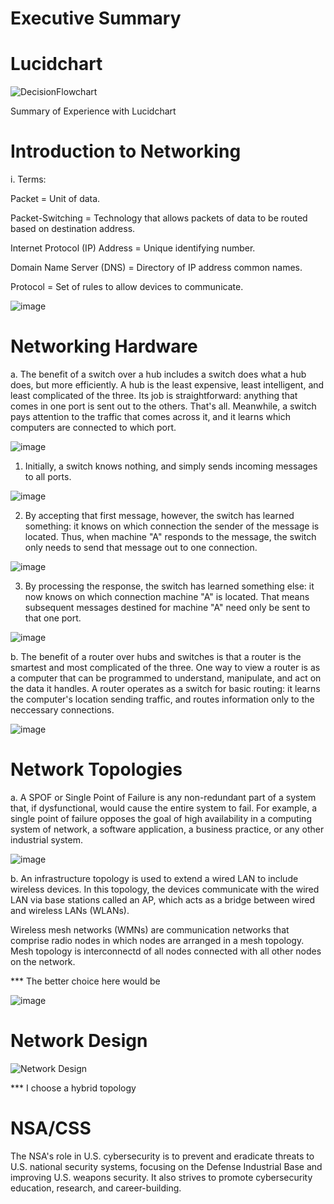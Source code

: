 # Executive Summary


# Lucidchart

![DecisionFlowchart](https://user-images.githubusercontent.com/90066230/139426872-427a9268-f530-40a0-ab68-4ac0771a4374.jpeg)

Summary of Experience with Lucidchart

# Introduction to Networking

i. Terms:

Packet = Unit of data.

Packet-Switching = Technology that allows packets of data to be routed based on destination address.

Internet Protocol (IP) Address = Unique identifying number.

Domain Name Server (DNS) = Directory of IP address common names.

Protocol = Set of rules to allow devices to communicate.

![image](https://user-images.githubusercontent.com/90066230/139249003-5c15f8f1-6408-4d52-bf47-d76c164f7e2e.png)

# Networking Hardware

a. The benefit of a switch over a hub includes a switch does what a hub does, but more efficiently.  A hub is the least expensive, least intelligent, and least complicated of the three.  Its job is straightforward: anything that comes in one port is sent out to the others.  That's all.  Meanwhile, a switch pays attention to the traffic that comes across it, and it learns which computers are connected to which port.

![image](https://user-images.githubusercontent.com/90066230/139257844-ad4e101e-549f-4aaf-94ae-52ecc5b2f8c4.png)

1. Initially, a switch knows nothing, and simply sends incoming messages to all ports.

![image](https://user-images.githubusercontent.com/90066230/139258050-c28e3444-0f83-473c-a14f-ea67b427eaea.png)

2. By accepting that first message, however, the switch has learned something: it knows on which connection the sender of the message is located.  Thus, when machine "A" responds to the message, the switch only needs to send that message out to one connection.    

![image](https://user-images.githubusercontent.com/90066230/139258558-170b5a45-3268-454a-8d1c-8bf1a54a34b6.png)

3. By processing the response, the switch has learned something else: it now knows on which connection machine "A" is located.  That means subsequent messages destined for machine "A" need only be sent to that one port.

![image](https://user-images.githubusercontent.com/90066230/139259036-d1d67334-d7fd-463c-a71e-a61a4f22c4f5.png)
   

b. The benefit of a router over hubs and switches is that a router is the smartest and most complicated of the three.  One way to view a router is as a computer that can be programmed to understand, manipulate, and act on the data it handles.  A router operates as a switch for basic routing: it learns the computer's location sending traffic, and routes information only to the neccessary connections.

![image](https://user-images.githubusercontent.com/90066230/139259619-3315d005-4386-4203-86a9-a9a23934ae80.png)

# Network Topologies

a. A SPOF or Single Point of Failure is any non-redundant part of a system that, if dysfunctional, would cause the entire system to fail.  For example, a single point of failure opposes the goal of high availability in a computing system of network, a software application, a business practice, or any other industrial system.   

![image](https://user-images.githubusercontent.com/90066230/139531738-e057851b-81ea-4dbb-9b4b-7f8bb11cfce2.png)

b. An infrastructure topology is used to extend a wired LAN to include wireless devices.  In this topology, the devices communicate with the wired LAN via base stations called an AP, which acts as a bridge between wired and wireless LANs (WLANs). 

Wireless mesh networks (WMNs) are communication networks that comprise radio nodes in which nodes are arranged in a mesh topology.  Mesh topology is interconnectd of all nodes connected with all other nodes on the network.

*** The better choice here would be

![image](https://user-images.githubusercontent.com/90066230/139531744-6dbd5351-b051-4ca8-9253-4a576cafc2e0.png)

# Network Design

![Network Design](https://user-images.githubusercontent.com/90066230/139531771-d4eeae0c-ba0c-4bda-9e0a-8df31f1bdfbe.jpeg)

*** I choose a hybrid topology 

# NSA/CSS

The NSA's role in U.S. cybersecurity is to prevent and eradicate threats to U.S. national security systems, focusing on the Defense Industrial Base and improving U.S. weapons security.  It also strives to promote cybersecurity education, research, and career-building.  

